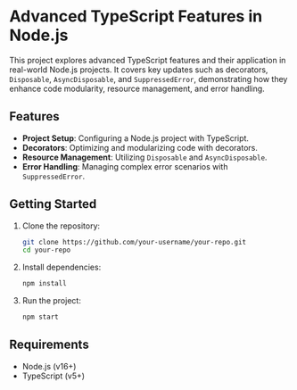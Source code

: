 # Advanced TypeScript Features in Node.js  

This project explores advanced TypeScript features and their application in real-world Node.js projects. It covers key updates such as decorators, `Disposable`, `AsyncDisposable`, and `SuppressedError`, demonstrating how they enhance code modularity, resource management, and error handling.  

## Features  
- **Project Setup**: Configuring a Node.js project with TypeScript.  
- **Decorators**: Optimizing and modularizing code with decorators.  
- **Resource Management**: Utilizing `Disposable` and `AsyncDisposable`.  
- **Error Handling**: Managing complex error scenarios with `SuppressedError`.  

## Getting Started  
1. Clone the repository:  
   ```sh
   git clone https://github.com/your-username/your-repo.git  
   cd your-repo  
   ```  
2. Install dependencies:  
   ```sh
   npm install  
   ```  
3. Run the project:  
   ```sh
   npm start  
   ```  

## Requirements  
- Node.js (v16+)  
- TypeScript (v5+)  




